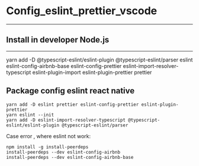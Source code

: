 # Config_eslint_prettier_vscode
***

## Install in developer Node.js
***
yarn add -D @typescript-eslint/eslint-plugin @typescript-eslint/parser eslint eslint-config-airbnb-base eslint-config-prettier eslint-import-resolver-typescript eslint-plugin-import eslint-plugin-prettier prettier

## Package config eslint react native

```shell
yarn add -D eslint prettier eslint-config-prettier eslint-plugin-prettier
yarn eslint --init 
yarn add -D eslint-import-resolver-typescript @typescript-eslint/eslint-plugin @typescript-eslint/parser
```
Case error , where eslint not work:

```shell
npm install -g install-peerdeps
install-peerdeps --dev eslint-config-airbnb
install-peerdeps --dev eslint-config-airbnb-base
```
